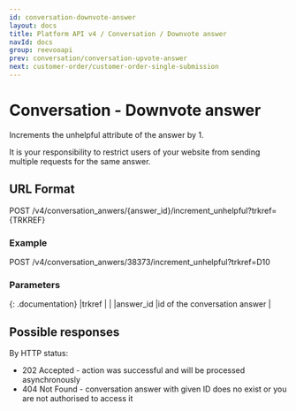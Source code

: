 ```yaml
---
id: conversation-downvote-answer
layout: docs
title: Platform API v4 / Conversation / Downvote answer
navId: docs
group: reevooapi
prev: conversation/conversation-upvote-answer
next: customer-order/customer-order-single-submission
---
```


# Conversation - Downvote answer

Increments the unhelpful attribute of the answer by 1.

<div class="warning">
  It is your responsibility to restrict users of your website from sending multiple requests for the same answer.
</div>

## URL Format
POST /v4/conversation_anwers/{answer_id}/increment_unhelpful?trkref={TRKREF}

### Example
POST /v4/conversation_anwers/38373/increment_unhelpful?trkref=D10

### Parameters

{: .documentation}
|trkref        |                                     |
|answer_id     |id of the conversation answer        |

## Possible responses

By HTTP status:

 * 202 Accepted - action was successful and will be processed asynchronously
 * 404 Not Found - conversation answer with given ID does no exist or you are not authorised to access it
